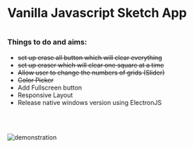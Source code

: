 <h1>Vanilla Javascript Sketch App<h1>

<h3>Things to do and aims: </h3>
<ul>
    <s><li>set up erase all button which will clear everything </li></s>
    <s> <li>set up eraser which will clear one square at a time </li></s>
    <s><li>Allow user to change the numbers of grids (Slider) </li></s>
    <s><li>Color Picker</li></s>
    <li>Add Fullscreen button</li>
    <li>Responsive Layout</li>
    <li>Release native windows version using ElectronJS</li>
</ul>

<br>
<br>
    
![demonstration](https://user-images.githubusercontent.com/30510048/132961592-f6b9c904-fc15-4098-bcb8-c7c2f8c86b03.gif)

